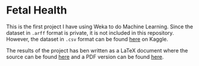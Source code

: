 # Fetal Health

This is the first project I have using Weka to do Machine Learning. Since the dataset in `.arff` format is private, 
it is not included in this repository. However, the dataset in `.csv` format can be found [here](https://www.kaggle.com/andrewmvd/fetal-health-classification) on Kaggle.

The results of the project has ben written as a LaTeX document where the source can be found [here](./report.tex) and a 
PDF version can be found [here](./report.pdf).